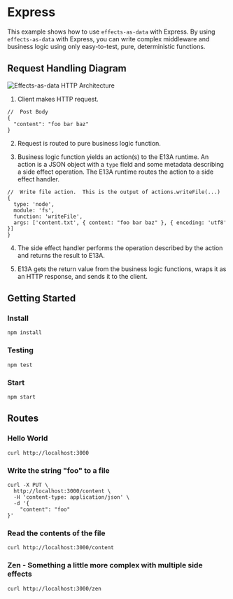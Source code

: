 # Express

This example shows how to use `effects-as-data` with Express.  By using `effects-as-data` with Express, you can write complex middleware and business logic using only easy-to-test, pure, deterministic functions.

## Request Handling Diagram
![Effects-as-data HTTP Architecture](https://s3-us-west-2.amazonaws.com/effects-as-data/http-effects-as-data-v4.png)

1) Client makes HTTP request.
```
//  Post Body
{
  "content": "foo bar baz"
}
```

2) Request is routed to pure business logic function.

3) Business logic function yields an action(s) to the E13A runtime.  An action is a JSON object with a `type` field and some metadata describing a side effect operation. The E13A runtime routes the action to a side effect handler.
```
//  Write file action.  This is the output of actions.writeFile(...)
{
  type: 'node',
  module: 'fs',
  function: 'writeFile',
  args: ['content.txt', { content: "foo bar baz" }, { encoding: 'utf8' }]
}
```

4) The side effect handler performs the operation described by the action and returns the result to E13A.

5) E13A gets the return value from the business logic functions, wraps it as an HTTP response, and sends it to the client.

## Getting Started

### Install
```
npm install
```

### Testing
```
npm test
```

### Start
```
npm start
```

## Routes

### Hello World
```
curl http://localhost:3000
```

### Write the string "foo" to a file
```
curl -X PUT \
  http://localhost:3000/content \
  -H 'content-type: application/json' \
  -d '{
	"content": "foo"
}'
```

### Read the contents of the file
```
curl http://localhost:3000/content
```

### Zen - Something a little more complex with multiple side effects
```
curl http://localhost:3000/zen
```
